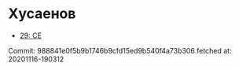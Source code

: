 # Хусаенов
- [29: CE](29.md)

Commit: 988841e0f5b9b1746b9cfd15ed9b540f4a73b306
 fetched at: 20201116-190312

